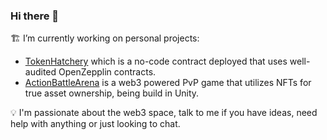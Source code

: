 ### Hi there 👋

🏗️  I’m currently working on personal projects:
  - [TokenHatchery](https://tokenhatchery.com) which is a no-code contract deployed that uses well-audited OpenZepplin contracts.
  - [ActionBattleArena](https://github.com/wojciech-turek/BattleArena-Unity) is a web3 powered PvP game that utilizes NFTs for true asset ownership, being build in Unity.

💡 I'm passionate about the web3 space, talk to me if you have ideas, need help with anything or just looking to chat.

<!--
**wojciech-turek/wojciech-turek** is a ✨ _special_ ✨ repository because its `README.md` (this file) appears on your GitHub profile.

Here are some ideas to get you started:

- 🔭 I’m currently working on ...
- 🌱 I’m currently learning ...
- 👯 I’m looking to collaborate on ...
- 🤔 I’m looking for help with ...
- 💬 Ask me about ...
- 📫 How to reach me: ...
- 😄 Pronouns: ...
- ⚡ Fun fact: ...
-->
